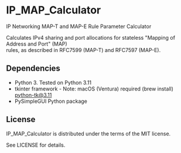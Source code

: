 # IP_MAP_Calculator

IP Networking MAP-T and MAP-E Rule Parameter Calculator

Calculates IPv4 sharing and port allocations for stateless "Mapping of Address and Port" (MAP)  
rules, as described in RFC7599 (MAP-T) and RFC7597 (MAP-E).

## Dependencies

* Python 3. Tested on Python 3.11
* tkinter framework - Note: macOS (Ventura) required (brew install) python-tk@3.11
* PySimpleGUI Python package

## License

IP_MAP_Calculator is distributed under the terms of the MIT license.

See LICENSE for details.
